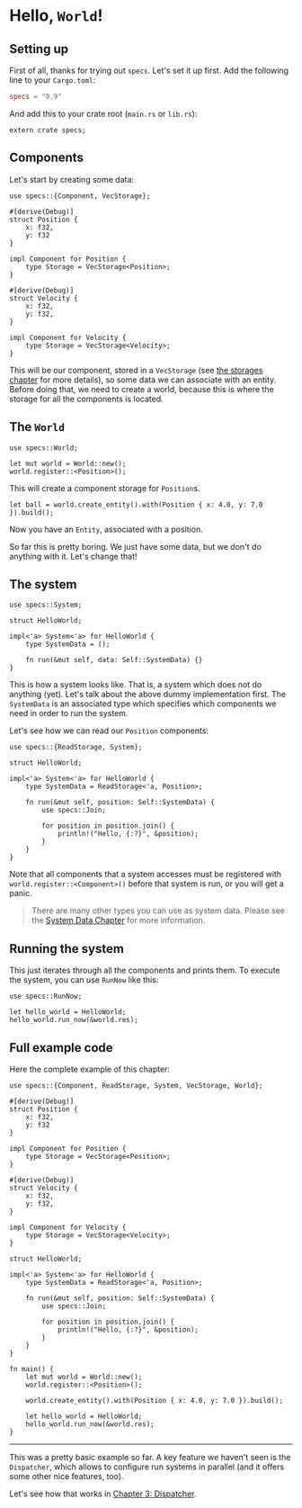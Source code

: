 # Hello, `World`!

## Setting up

First of all, thanks for trying out `specs`. Let's
set it up first. Add the following line to your `Cargo.toml`:

```toml
specs = "0.9"
```

And add this to your crate root (`main.rs` or `lib.rs`):

```rust,ignore
extern crate specs;
```

## Components

Let's start by creating some data:

```rust,ignore
use specs::{Component, VecStorage};

#[derive(Debug)]
struct Position { 
    x: f32, 
    y: f32 
}

impl Component for Position {
    type Storage = VecStorage<Position>;
}

#[derive(Debug)]
struct Velocity {
    x: f32,
    y: f32,
}

impl Component for Velocity {
    type Storage = VecStorage<Velocity>;
}
```

This will be our component, stored in a `VecStorage` 
(see [the storages chapter][sc] for more details), so some data we can associate
with an entity. Before doing that, we need to create a world, because this is
where the storage for all the components is located.

[sc]: ./05_storages.html

## The `World`

```rust,ignore
use specs::World;

let mut world = World::new();
world.register::<Position>();
```

This will create a component storage for `Position`s.

```rust,ignore
let ball = world.create_entity().with(Position { x: 4.0, y: 7.0 }).build();
```

Now you have an `Entity`, associated with a position.

So far this is pretty boring. We just have some data,
but we don't do anything with it. Let's change that!

## The system

```rust,ignore
use specs::System;

struct HelloWorld;

impl<'a> System<'a> for HelloWorld {
    type SystemData = ();
    
    fn run(&mut self, data: Self::SystemData) {}
}
```

This is how a system looks like. That is, a system which
does not do anything (yet). Let's talk about the above dummy
implementation first. The `SystemData` is an associated type
which specifies which components we need in order to run
the system.

Let's see how we can read our `Position` components:

```rust,ignore
use specs::{ReadStorage, System};

struct HelloWorld;

impl<'a> System<'a> for HelloWorld {
    type SystemData = ReadStorage<'a, Position>;
    
    fn run(&mut self, position: Self::SystemData) {
        use specs::Join;
    
        for position in position.join() {
            println!("Hello, {:?}", &position);
        }
    }
}
```

Note that all components that a system accesses must be registered with
`world.register::<Component>()` before that system is run, or you will get a
panic.

> There are many other types you can use as system
  data. Please see the [System Data Chapter][cs] for more
  information.

[cs]: ./06_system_data.html

## Running the system

This just iterates through all the components and prints
them. To execute the system, you can use `RunNow` like this:

```rust,ignore
use specs::RunNow;

let hello_world = HelloWorld;
hello_world.run_now(&world.res);
```

## Full example code

Here the complete example of this chapter:

```rust,ignore
use specs::{Component, ReadStorage, System, VecStorage, World};

#[derive(Debug)]
struct Position { 
    x: f32, 
    y: f32 
}

impl Component for Position {
    type Storage = VecStorage<Position>;
}

#[derive(Debug)]
struct Velocity {
    x: f32,
    y: f32,
}

impl Component for Velocity {
    type Storage = VecStorage<Velocity>;
}

struct HelloWorld;

impl<'a> System<'a> for HelloWorld {
    type SystemData = ReadStorage<'a, Position>;
    
    fn run(&mut self, position: Self::SystemData) {
        use specs::Join;
    
        for position in position.join() {
            println!("Hello, {:?}", &position);
        }
    }
}

fn main() {
    let mut world = World::new();
    world.register::<Position>();
    
    world.create_entity().with(Position { x: 4.0, y: 7.0 }).build();
    
    let hello_world = HelloWorld;
    hello_world.run_now(&world.res);
}
```

---

This was a pretty basic example so far. A key feature we
haven't seen is the `Dispatcher`, which allows to
configure run systems in parallel (and it offers some other
nice features, too).

Let's see how that works in [Chapter 3: Dispatcher][c3].

[c3]: ./03_dispatcher.html
